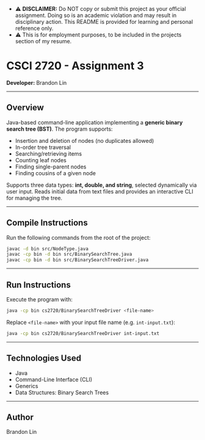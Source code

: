 - ⚠️ **DISCLAIMER:** Do NOT copy or submit this project as your official assignment. Doing so is an academic violation and may result in disciplinary action. This README is provided for learning and personal reference only.
- ⚠️ This is for employment purposes, to be included in the projects section of my resume.
  
# CSCI 2720 - Assignment 3

**Developer:** Brandon Lin

---

## Overview

Java-based command-line application implementing a **generic binary search tree (BST)**. The program supports:

- Insertion and deletion of nodes (no duplicates allowed)
- In-order tree traversal
- Searching/retrieving items
- Counting leaf nodes
- Finding single-parent nodes
- Finding cousins of a given node

Supports three data types: **int, double, and string**, selected dynamically via user input. Reads initial data from text files and provides an interactive CLI for managing the tree.

---

## Compile Instructions

Run the following commands from the root of the project:

```bash
javac -d bin src/NodeType.java
javac -cp bin -d bin src/BinarySearchTree.java
javac -cp bin -d bin src/BinarySearchTreeDriver.java
```

---

## Run Instructions

Execute the program with:

```bash
java -cp bin cs2720/BinarySearchTreeDriver <file-name>
```

Replace `<file-name>` with your input file name (e.g. `int-input.txt`):

```bash
java -cp bin cs2720/BinarySearchTreeDriver int-input.txt
```

---

## Technologies Used

- Java
- Command-Line Interface (CLI)
- Generics
- Data Structures: Binary Search Trees

---

## Author

Brandon Lin  
